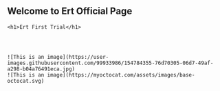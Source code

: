 ## Welcome to Ert Official Page

<html>
<head>
	<title> Ert Site</title>
</head>
<body>

	<h1>Ert First Trial</h1>

	
	

	![This is an image](https://user-images.githubusercontent.com/99933986/154784355-76d70305-06d7-49af-a298-b04a76491eca.jpg)
	![This is an image](https://myoctocat.com/assets/images/base-octocat.svg)
